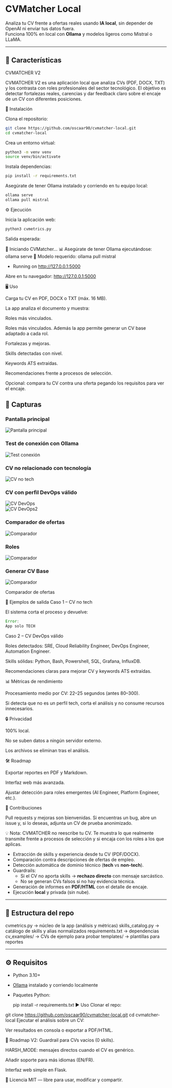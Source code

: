 # CVMatcher Local

Analiza tu CV frente a ofertas reales usando **IA local**, sin depender de OpenAI ni enviar tus datos fuera.  
Funciona 100% en local con **Ollama** y modelos ligeros como Mistral o LLaMA.  

---

## 🚀 Características
CVMATCHER V2

CVMATCHER V2 es una aplicación local que analiza CVs (PDF, DOCX, TXT) y los contrasta con roles profesionales del sector tecnológico.
El objetivo es detectar fortalezas reales, carencias y dar feedback claro sobre el encaje de un CV con diferentes posiciones.

🚀 Instalación

Clona el repositorio:

```bash
git clone https://github.com/oscaar90/cvmatcher-local.git
cd cvmatcher-local
```

Crea un entorno virtual:

```bash
python3 -m venv venv
source venv/bin/activate
```

Instala dependencias:

```bash
pip install -r requirements.txt
```

Asegúrate de tener Ollama instalado y corriendo en tu equipo local:

```bash
ollama serve
ollama pull mistral
```

⚙️ Ejecución

Inicia la aplicación web:

```bash
python3 cvmetrics.py
```

Salida esperada:

🚀 Iniciando CVMatcher...
📊 Asegúrate de tener Ollama ejecutándose: ollama serve
🤖 Modelo requerido: ollama pull mistral
 * Running on http://127.0.0.1:5000


Abre en tu navegador:
http://127.0.0.1:5000

🖥️ Uso

Carga tu CV en PDF, DOCX o TXT (máx. 16 MB).

La app analiza el documento y muestra:


Roles más vinculados.

Roles más vinculados. Además la app permite generar un CV base adaptado a cada rol.

Fortalezas y mejoras.

Skills detectadas con nivel.

Keywords ATS extraídas.

Recomendaciones frente a procesos de selección.

Opcional: compara tu CV contra una oferta pegando los requisitos para ver el encaje.

## 📸 Capturas  

### Pantalla principal  
![Pantalla principal](./screenshots/inicio.png)  

### Test de conexión con Ollama  
![Test conexión](./screenshots/test.png)  

### CV no relacionado con tecnología  
![CV no tech](./screenshots/error.png)  

### CV con perfil DevOps válido  
![CV DevOps](./screenshots/cv.png)  
![CV DevOps2](./screenshots/cv2.png)  
### Comparador de ofertas  
![Comparador](./screenshots/comparador.png)  

### Roles
![Comparador](./screenshots/roles.png)  

### Generar CV Base
![Comparador](./screenshots/CVBASE.png)  


Comparador de ofertas

🧪 Ejemplos de salida
Caso 1 – CV no tech

El sistema corta el proceso y devuelve:

```javascript
Error:
App solo TECH
```

Caso 2 – CV DevOps válido

Roles detectados: SRE, Cloud Reliability Engineer, DevOps Engineer, Automation Engineer.

Skills sólidas: Python, Bash, Powershell, SQL, Grafana, InfluxDB.

Recomendaciones claras para mejorar CV y keywords ATS extraídas.

📊 Métricas de rendimiento

Procesamiento medio por CV: 22–25 segundos (antes 80–300).

Si detecta que no es un perfil tech, corta el análisis y no consume recursos innecesarios.

🔒 Privacidad

100% local.

No se suben datos a ningún servidor externo.

Los archivos se eliminan tras el análisis.

🛠️ Roadmap

Exportar reportes en PDF y Markdown.

Interfaz web más avanzada.

Ajustar detección para roles emergentes (AI Engineer, Platform Engineer, etc.).

🤝 Contribuciones

Pull requests y mejoras son bienvenidas.
Si encuentras un bug, abre un issue y, si lo deseas, adjunta un CV de prueba anonimizado.

💡 Nota: CVMATCHER no reescribe tu CV. Te muestra lo que realmente transmite frente a procesos de selección y si encaja con los roles a los que aplicas.
- Extracción de skills y experiencia desde tu CV (PDF/DOCX).
- Comparación contra descripciones de ofertas de empleo.
- Detección automática de dominio técnico (**tech** vs **non-tech**).
- Guardrails:
  - Si el CV no aporta skills → **rechazo directo** con mensaje sarcástico.
  - No se generan CVs falsos si no hay evidencia técnica.
- Generación de informes en **PDF/HTML** con el detalle de encaje.
- Ejecución **local** y privada (sin nube).

---

## 📂 Estructura del repo

cvmetrics.py → núcleo de la app (análisis y métricas)
skills_catalog.py → catálogo de skills y alias normalizados
requirements.txt → dependencias
cv_examples/ → CVs de ejemplo para probar
templates/ → plantillas para reportes


---

## ⚙️ Requisitos

- Python 3.10+
- [Ollama](https://ollama.ai) instalado y corriendo localmente
- Paquetes Python:

  pip install -r requirements.txt
▶️ Uso
Clonar el repo:


git clone https://github.com/oscaar90/cvmatcher-local.git
cd cvmatcher-local
Ejecutar el análisis sobre un CV:

Ver resultados en consola o exportar a PDF/HTML.

🧩 Roadmap
 V2: Guardrail para CVs vacíos (0 skills).

 HARSH_MODE: mensajes directos cuando el CV es genérico.

 Añadir soporte para más idiomas (EN/FR).

 Interfaz web simple en Flask.

📜 Licencia
MIT — libre para usar, modificar y compartir.
